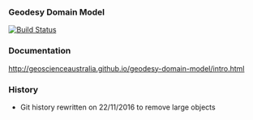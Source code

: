 ### Geodesy Domain Model

[![Build Status](https://travis-ci.org/GeoscienceAustralia/Geodesy-Domain-Model.svg?branch=master)](https://travis-ci.org/GeoscienceAustralia/Geodesy-Domain-Model)

### Documentation

http://geoscienceaustralia.github.io/geodesy-domain-model/intro.html

### History

* Git history rewritten on 22/11/2016 to remove large objects
